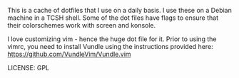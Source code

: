 This is a cache of dotfiles that I use on a daily basis. I use these on a Debian machine in a TCSH shell. Some of the dot files have flags to ensure that their colorschemes work with screen and konsole. 

I love customizing vim - hence the huge dot file for it.
Prior to using the vimrc, you need to install Vundle using the instructions provided here: https://github.com/VundleVim/Vundle.vim


LICENSE: GPL
